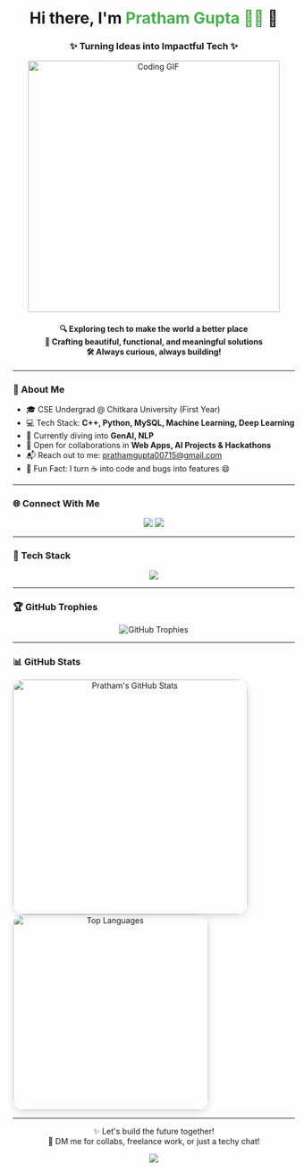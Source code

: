 <h1 align="center">Hi there, I'm <span style="color:#4CAF50">Pratham Gupta 👨‍💻</span> 👋</h1>
<h3 align="center">✨ Turning Ideas into Impactful Tech ✨</h3>

<p align="center">
  <img src="https://github.com/user-attachments/assets/e1c0330a-e934-4723-bbb8-bde67d627f14" alt="Coding GIF" width="450"/>
</p>

<h4 align="center">
  🔍 Exploring tech to make the world a better place  
  <br>🌟 Crafting beautiful, functional, and meaningful solutions  
  <br>🛠 Always curious, always building!
</h4>

---

### 🚀 About Me

- 🎓 CSE Undergrad @ Chitkara University (First Year)  
- 💻 Tech Stack: **C++, Python, MySQL, Machine Learning, Deep Learning**  
- 🌱 Currently diving into **GenAI, NLP**  
- 🤝 Open for collaborations in **Web Apps, AI Projects & Hackathons**  
- 📬 Reach out to me: [prathamgupta00715@gmail.com](mailto:prathamgupta00715@gmail.com)  
- 🎯 Fun Fact: I turn ☕ into code and bugs into features 😄

---

### 🌐 Connect With Me

<p align="center">
  <a href="https://www.linkedin.com/in/pratham-gupta-07b771326/" target="_blank"><img src="https://img.shields.io/badge/LinkedIn-0A66C2?style=for-the-badge&logo=linkedin&logoColor=white" /></a>
  <a href="https://www.kaggle.com/pratham233545" target="_blank"><img src="https://img.shields.io/badge/Kaggle-20BEFF?style=for-the-badge&logo=kaggle&logoColor=white" /></a>
</p>

---

### 🧰 Tech Stack

<p align="center">
  <img src="https://skillicons.dev/icons?i=html,css,js,react,c,cpp,mysql,python,bootstrap,git,flask,tensorflow,pytorch" />
</p>

---

### 🏆 GitHub Trophies

<p align="center">
  <img src="https://github-profile-trophy.vercel.app/?username=pratham-gupta-235&theme=radical&column=7" alt="GitHub Trophies"/>
</p>

---

### 📊 GitHub Stats

<span align="center">
  <img src="https://github-readme-stats.vercel.app/api?username=pratham-gupta-235&show_icons=true&theme=radical&hide_border=true&border_radius=20&hide_rank=false" width="420" alt="Pratham's GitHub Stats" style="border-radius: 20px; box-shadow: 0 4px 12px rgba(0,0,0,0.12);" />
</span>

<span align="center">
  <img src="https://github-readme-stats.vercel.app/api/top-langs/?username=pratham-gupta-235&layout=compact&theme=radical&hide_border=true&border_radius=20" width="350" alt="Top Languages" style="border-radius: 20px; box-shadow: 0 4px 12px rgba(0,0,0,0.12);" />
</span>

---

<p align="center">
  ✨ Let's build the future together!<br>
  💬 DM me for collabs, freelance work, or just a techy chat!
</p>

<p align="center">
  <img src="https://readme-typing-svg.herokuapp.com?font=Fira+Code&duration=3000&pause=500&color=4CAF50&center=true&vCenter=true&width=435&lines=Keep+learning.;Keep+building.;Keep+growing!" />
</p>
